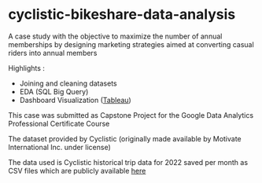 # cyclistic-bikeshare-data-analysis

A case study with the objective to maximize the number of annual memberships by designing marketing strategies aimed at converting casual riders into annual members

Highlights :
- Joining and cleaning datasets
- EDA (SQL Big Query)
- Dashboard Visualization ([Tableau](https://public.tableau.com/app/profile/afviya.nabila/viz/cyclisticbikeshareanalysis/Dashboard1))

This case was submitted as Capstone Project for the Google Data Analytics Professional Certificate Course

The dataset provided by Cyclistic (originally made available by Motivate International Inc. under license)

The data used is Cyclistic historical trip data for 2022 saved per month as CSV files which are publicly available [here](https://divvy-tripdata.s3.amazonaws.com/index.html)



